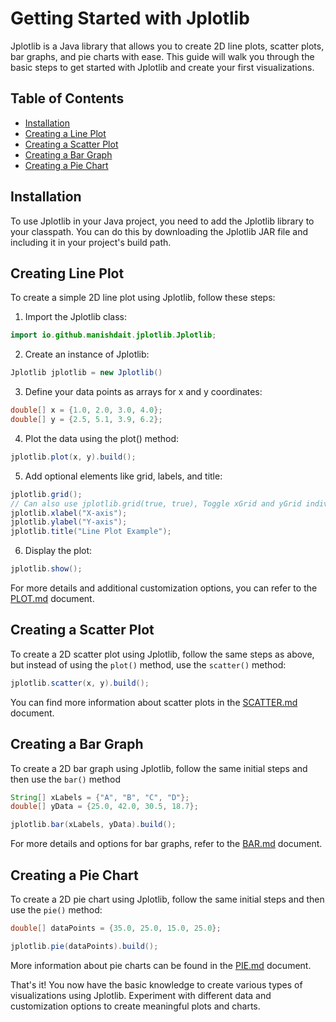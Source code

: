 # Getting Started with Jplotlib

Jplotlib is a Java library that allows you to create 2D line plots, scatter plots, bar graphs, and pie charts with ease. This guide will walk you through the basic steps to get started with Jplotlib and create your first visualizations.

## Table of Contents

- [Installation](#installation)
- [Creating a Line Plot](#creating-a-line-plot)
- [Creating a Scatter Plot](#creating-a-scatter-plot)
- [Creating a Bar Graph](#creating-a-bar-graph)
- [Creating a Pie Chart](#creating-a-pie-chart)

## Installation

To use Jplotlib in your Java project, you need to add the Jplotlib library to your classpath. You can do this by downloading the Jplotlib JAR file and including it in your project's build path.

## Creating Line Plot

To create a simple 2D line plot using Jplotlib, follow these steps:

1. Import the Jplotlib class:
```java
import io.github.manishdait.jplotlib.Jplotlib;
```
2. Create an instance of Jplotlib:
```java
Jplotlib jplotlib = new Jplotlib()
```
3. Define your data points as arrays for x and y coordinates:
```java
double[] x = {1.0, 2.0, 3.0, 4.0};
double[] y = {2.5, 5.1, 3.9, 6.2};
```
4. Plot the data using the plot() method:
```java
jplotlib.plot(x, y).build();
```
5. Add optional elements like grid, labels, and title:
```java
jplotlib.grid();
// Can also use jplotlib.grid(true, true), Toggle xGrid and yGrid individualy
jplotlib.xlabel("X-axis");
jplotlib.ylabel("Y-axis");
jplotlib.title("Line Plot Example");
```
6. Display the plot:
```java
jplotlib.show();
```

For more details and additional customization options, you can refer to the [PLOT.md](PLOT.md) document.


## Creating a Scatter Plot

To create a 2D scatter plot using Jplotlib, follow the same steps as above, but instead of using the `plot()` method, use the `scatter()` method:

```java
jplotlib.scatter(x, y).build();
```

You can find more information about scatter plots in the [SCATTER.md](SCATTER.md) document.

## Creating a Bar Graph

To create a 2D bar graph using Jplotlib, follow the same initial steps and then use the `bar()` method

```java
String[] xLabels = {"A", "B", "C", "D"};
double[] yData = {25.0, 42.0, 30.5, 18.7};

jplotlib.bar(xLabels, yData).build();
```

For more details and options for bar graphs, refer to the [BAR.md](BAR.md) document.



## Creating a Pie Chart

To create a 2D pie chart using Jplotlib, follow the same initial steps and then use the `pie()` method:

```java
double[] dataPoints = {35.0, 25.0, 15.0, 25.0};

jplotlib.pie(dataPoints).build();
```

More information about pie charts can be found in the [PIE.md](PIE.md) document.

That's it! You now have the basic knowledge to create various types of visualizations using Jplotlib. Experiment with different data and customization options to create meaningful plots and charts.


